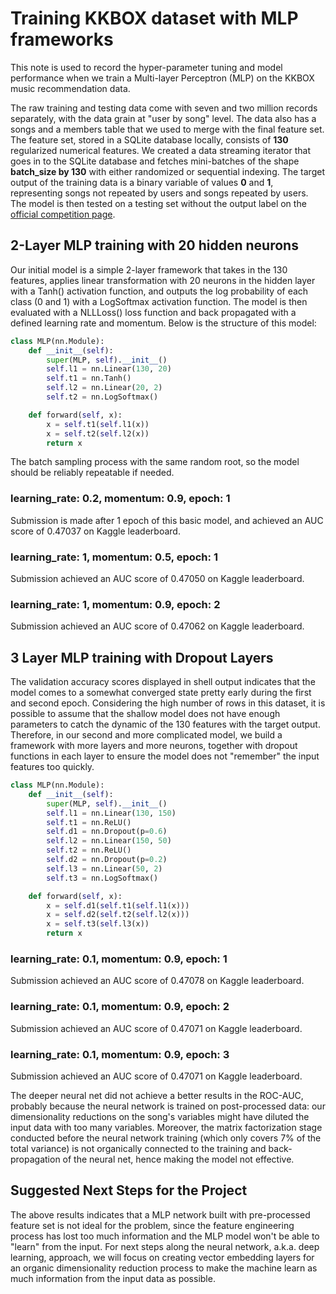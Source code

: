 # Training KKBOX dataset with MLP frameworks

This note is used to record the hyper-parameter tuning and model performance when we train a Multi-layer Perceptron (MLP) on the KKBOX music recommendation data.

The raw training and testing data come with seven and two million records separately, with the data grain at "user by song" level. The data also has a songs and a members table that we used to merge with the final feature set. The feature set, stored in a SQLite database locally, consists of **130** regularized numerical features. We created a data streaming iterator that goes in to the SQLite database and fetches mini-batches of the shape **batch_size by 130** with either randomized or sequential indexing. The target output of the training data is a binary variable of values **0** and **1**, representing songs not repeated by users and songs repeated by users. The model is then tested on a testing set without the output label on the [official competition page](https://www.kaggle.com/c/kkbox-music-recommendation-challenge).

## 2-Layer MLP training with 20 hidden neurons
Our initial model is a simple 2-layer framework that takes in the 130 features, applies linear transformation with 20 neurons in the hidden layer with a Tanh() activation function, and outputs the log probability of each class (0 and 1) with a LogSoftmax activation function. The model is then evaluated with a NLLLoss() loss function and back propagated with a defined learning rate and momentum. Below is the structure of this model:

```python
class MLP(nn.Module):
    def __init__(self):
        super(MLP, self).__init__()
        self.l1 = nn.Linear(130, 20)
        self.t1 = nn.Tanh()
        self.l2 = nn.Linear(20, 2)
        self.t2 = nn.LogSoftmax()

    def forward(self, x):
        x = self.t1(self.l1(x))
        x = self.t2(self.l2(x))
        return x
```
The batch sampling process with the same random root, so the model should be reliably repeatable if needed.

### learning_rate: 0.2, momentum: 0.9, epoch: 1
Submission is made after 1 epoch of this basic model, and achieved an AUC score of 0.47037 on Kaggle leaderboard.

### learning_rate: 1, momentum: 0.5, epoch: 1
Submission achieved an AUC score of 0.47050 on Kaggle leaderboard.

### learning_rate: 1, momentum: 0.9, epoch: 2
Submission achieved an AUC score of 0.47062 on Kaggle leaderboard.


## 3 Layer MLP training with Dropout Layers
The validation accuracy scores displayed in shell output indicates that the model comes to a somewhat converged state pretty early during the first and second epoch. Considering the high number of rows in this dataset, it is possible to assume that the shallow model does not have enough parameters to catch the dynamic of the 130 features with the target output. Therefore, in our second and more complicated model, we build a framework with more layers and more neurons, together with dropout functions in each layer to ensure the model does not "remember" the input features too quickly.

```python
class MLP(nn.Module):
    def __init__(self):
        super(MLP, self).__init__()
        self.l1 = nn.Linear(130, 150)
        self.t1 = nn.ReLU()
        self.d1 = nn.Dropout(p=0.6)
        self.l2 = nn.Linear(150, 50)
        self.t2 = nn.ReLU()
        self.d2 = nn.Dropout(p=0.2)
        self.l3 = nn.Linear(50, 2)
        self.t3 = nn.LogSoftmax()

    def forward(self, x):
        x = self.d1(self.t1(self.l1(x)))
        x = self.d2(self.t2(self.l2(x)))
        x = self.t3(self.l3(x))
        return x
```

### learning_rate: 0.1, momentum: 0.9, epoch: 1
Submission achieved an AUC score of 0.47078 on Kaggle leaderboard.

### learning_rate: 0.1, momentum: 0.9, epoch: 2
Submission achieved an AUC score of 0.47071 on Kaggle leaderboard.

### learning_rate: 0.1, momentum: 0.9, epoch: 3
Submission achieved an AUC score of 0.47071 on Kaggle leaderboard.

The deeper neural net did not achieve a better results in the ROC-AUC, probably because the neural network is trained on post-processed data: our dimensionality reductions on the song's variables might have diluted the input data with too many variables. Moreover, the matrix factorization stage conducted before the neural network training (which only covers 7% of the total variance) is not organically connected to the training and back-propagation of the neural net, hence making the model not effective.

## Suggested Next Steps for the Project
The above results indicates that a MLP network built with pre-processed feature set is not ideal for the problem, since the feature engineering process has lost too much information and the MLP model won't be able to "learn" from the input. For next steps along the neural network, a.k.a. deep learning, approach, we will focus on creating vector embedding layers for an organic dimensionality reduction process to make the machine learn as much information from the input data as possible.

